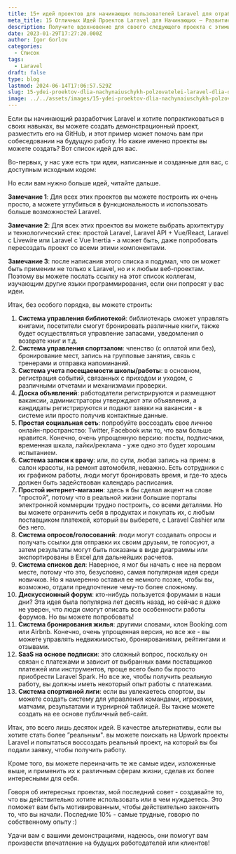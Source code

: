 ```yaml
---
title: 15+ идей проектов для начинающих пользователей Laravel для отработки навыков
meta_title: 15 Отличных Идей Проектов Laravel для Начинающих — Развитие Навыков | Игорь Горлов
description: Получите вдохновение для своего следующего проекта с этими 15+ идеями проектов для начинающих пользователей Laravel, предложенными Игорем Горловым. Идеальный способ тренировки ваших навыков и подготовки портфолио для карьерного роста в разработке.
date: 2023-01-29T17:27:20.000Z
author: Igor Gorlov
categories:
  - Список
tags:
  - Laravel
draft: false
type: blog
lastmod: 2024-06-14T17:06:57.529Z
slug: 15-ydei-proektov-dlia-nachynaiuschykh-polzovatelei-laravel-dlia-otrabotky-nav-kov
image: ../../assets/images/15-ydei-proektov-dlia-nachynaiuschykh-polzovatelei-laravel-dlia-otrabotky-nav-kov.avif
---
```


Если вы начинающий разработчик Laravel и хотите попрактиковаться в своих навыках, вы можете создать демонстрационный проект, разместить его на GitHub, и этот пример может помочь вам при собеседовании на будущую работу. Но какие именно проекты вы можете создать? Вот список идей для вас.

Во-первых, у нас уже есть три идеи, написанные и созданные для вас, с доступным исходным кодом:

Но если вам нужно больше идей, читайте дальше.

<strong>Замечание 1</strong>: Для всех этих проектов вы можете построить их очень просто, а можете углубиться в функциональность и использовать больше возможностей Laravel.

<strong>Замечание 2</strong>: Для всех этих проектов вы можете выбрать архитектуру и технологический стек: простой Laravel, Laravel API + Vue/React, Laravel с Livewire или Laravel с Vue Inertia - а может быть, даже попробовать пересоздать проект со всеми этими компонентами.

<strong>Замечание 3</strong>: после написания этого списка я подумал, что он может быть применим не только к Laravel, но и к любым веб-проектам. Поэтому вы можете послать ссылку на этот список коллегам, изучающим другие языки программирования, если они попросят у вас идеи.

Итак, без особого порядка, вы можете строить:

<!-- wp:list {"ordered":true} -->
<ol><!-- wp:list-item -->
<li><strong>Система управления библиотекой</strong>: библиотекарь сможет управлять книгами, посетители смогут бронировать различные книги, также будет осуществляться управление запасами, уведомления о возврате книг и т.д.</li>
<!-- /wp:list-item -->

<!-- wp:list-item -->
<li><strong>Система управления спортзалом</strong>: членство (с оплатой или без), бронирование мест, запись на групповые занятия, связь с тренерами и отправка напоминаний.</li>
<!-- /wp:list-item -->

<!-- wp:list-item -->
<li><strong>Система учета посещаемости школы/работы</strong>: в основном, регистрация событий, связанных с приходом и уходом, с различными отчетами и механизмами проверки.</li>
<!-- /wp:list-item -->

<!-- wp:list-item -->
<li><strong>Доска объявлений</strong>: работодатели регистрируются и размещают вакансии, администраторы утверждают эти объявления, а кандидаты регистрируются и подают заявки на вакансии - в системе или просто получив контактные данные.</li>
<!-- /wp:list-item -->

<!-- wp:list-item -->
<li><strong>Простая социальная сеть</strong>: попробуйте воссоздать свое личное онлайн-пространство: Twitter, Facebook или то, что вам больше нравится. Конечно, очень упрощенную версию: посты, подписчики, временная шкала, лайки/реклама - уже одно это будет хорошим испытанием.</li>
<!-- /wp:list-item -->

<!-- wp:list-item -->
<li><strong>Система записи к врачу</strong>: или, по сути, любая запись на прием: в салон красоты, на ремонт автомобиля, неважно. Есть сотрудники с их графиком работы, люди могут бронировать время, и где-то здесь должен быть задействован календарь расписания.</li>
<!-- /wp:list-item -->

<!-- wp:list-item -->
<li><strong>Простой интернет-магазин</strong>: здесь я бы сделал акцент на слове "простой", потому что в реальной жизни большие порталы электронной коммерции трудно построить, со всеми деталями. Но вы можете ограничить себя в продуктах и покупать их, с любым поставщиком платежей, который вы выберете, с Laravel Cashier или без него.</li>
<!-- /wp:list-item -->

<!-- wp:list-item -->
<li><strong>Система опросов/голосований</strong>: люди могут создавать опросы и получать ссылки для отправки их своим друзьям, те голосуют, а затем результаты могут быть показаны в виде диаграммы или экспортированы в Excel для дальнейших расчетов.</li>
<!-- /wp:list-item -->

<!-- wp:list-item -->
<li><strong>Система списков дел</strong>: Наверное, я мог бы начать с нее на первом месте, потому что это, безусловно, самая популярная идея среди новичков. Но я намеренно оставил ее немного позже, чтобы вы, возможно, отдали предпочтение чему-то более сложному.</li>
<!-- /wp:list-item -->

<!-- wp:list-item -->
<li><strong>Дискуссионный форум</strong>: кто-нибудь пользуется форумами в наши дни? Эта идея была популярна лет десять назад, но сейчас я даже не уверен, что люди смогут описать все особенности работы форумов. Но вы можете попробовать!</li>
<!-- /wp:list-item -->

<!-- wp:list-item -->
<li><strong>Система бронирования жилья</strong>: другими словами, клон Booking.com или Airbnb. Конечно, очень упрощенная версия, но все же - вы можете управлять недвижимостью, бронированиями, рейтингами и отзывами.</li>
<!-- /wp:list-item -->

<!-- wp:list-item -->
<li><strong>SaaS на основе подписки</strong>: это сложный вопрос, поскольку он связан с платежами и зависит от выбранных вами поставщиков платежей или инструментов, проще всего было бы просто приобрести Laravel Spark. Но все же, чтобы получить реальную работу, вы должны иметь некоторый опыт работы с платежами.</li>
<!-- /wp:list-item -->

<!-- wp:list-item -->
<li><strong>Система спортивной лиги</strong>: если вы увлекаетесь спортом, вы можете создать систему для управления командами, игроками, матчами, результатами и турнирной таблицей. Вы также можете создать на ее основе публичный веб-сайт.</li>
<!-- /wp:list-item --></ol>
<!-- /wp:list -->

Итак, это всего лишь десяток идей. В качестве альтернативы, если вы хотите стать более ”реальным". вы можете поискать на Upwork проекты Laravel и попытаться воссоздать реальный проект, на который вы бы подали заявку, чтобы получить работу.

Кроме того, вы можете переиначить те же самые идеи, изложенные выше, и применить их к различным сферам жизни, сделав их более интересными для себя.

Говоря об интересных проектах, мой последний совет - создавайте то, что вы действительно хотите использовать или в чем нуждаетесь. Это поможет вам быть мотивированным, чтобы действительно закончить то, что вы начали. Последние 10% - самые трудные, говорю по собственному опыту :)

Удачи вам с вашими демонстрациями, надеюсь, они помогут вам произвести впечатление на будущих работодателей или клиентов!
